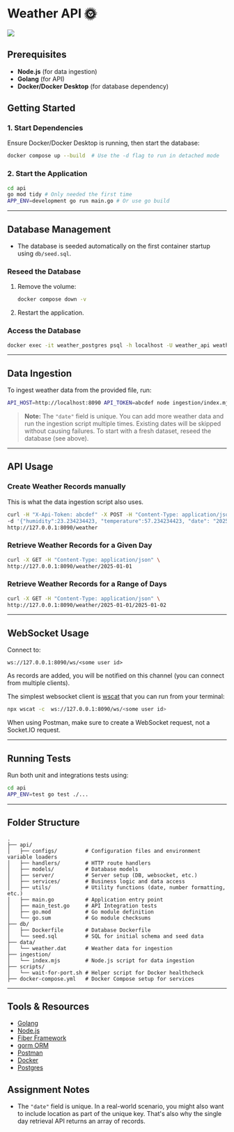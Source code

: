 # Weather API 🌞

<img src="https://mermaid.ink/svg/pako:eNptU1tv2jAU_ivWeeokaLisAfxQaUDXddJW1lBVmngxziH1IHZ27KjtEP99DiZFhPohir_LOedz4i1IkyJwsPi3RC1xqkRGIl9o5lchyCmpCqEde7RI5-idztA6ZXQiSRWOCcumwokjzgJx7vwyu6vUTyjcM9J-e3Froq9qifTpXD4d17WXwiK7mBnrMkL7gfQJl4mRa3STjULtQpcDxAIWTOHZkLevr_0snE2M1ii9Mqiq-J5q5OXsodRM1WCkdIqvl_kfG0wNdV16dp_MWfQSkgelxz07HXPv8Z0cO7CMUBpKg2g6btclklJKtDa6ITInJRppOBuTEakU1h1VH-X4Np_PTqtGyVoVVfyTA9h3v705zh_xFZmcGWogEXemme1XifTWiGbPsj2gK0mf0oexqyE4-57c__S0LYw_q2o-aEFGKgXuqMQW5Ei5qLawrdwL8O1yXAD3r6mg9QIWeuc9_m_5bUxe28iU2TPwldhYvyuLVLj6OryjhP4L08SU2gHvx919EeBbeAXe7lx2qtUbXcWjQdyNO8PuoPd5eNWCN-A12R8MOvGoO-qPenGvO9y14N9-Bl1uNi3AVDlDP8KdlEavVAa7_xyFMCM">

## Prerequisites

- **Node.js** (for data ingestion)
- **Golang** (for API)
- **Docker/Docker Desktop** (for database dependency)

## Getting Started

### 1. Start Dependencies

Ensure Docker/Docker Desktop is running, then start the database:

```bash
docker compose up --build  # Use the -d flag to run in detached mode
```

### 2. Start the Application

```bash
cd api
go mod tidy # Only needed the first time
APP_ENV=development go run main.go # Or use go build
```

---

## Database Management

- The database is seeded automatically on the first container startup using `db/seed.sql`.

### Reseed the Database

1. Remove the volume:
    ```bash
    docker compose down -v
    ```
2. Restart the application.

### Access the Database

```bash
docker exec -it weather_postgres psql -h localhost -U weather_api weather
```

---

## Data Ingestion

To ingest weather data from the provided file, run:

```bash
API_HOST=http://localhost:8090 API_TOKEN=abcdef node ingestion/index.mjs
```

> **Note:** The `"date"` field is unique. You can add more weather data and run the ingestion script multiple times. Existing dates will be skipped without causing failures. To start with a fresh dataset, reseed the database (see above).

---

## API Usage

### Create Weather Records manually

This is what the data ingestion script also uses.

```bash
curl -H "X-Api-Token: abcdef" -X POST -H "Content-Type: application/json" \
-d '{"humidity":23.234234423, "temperature":57.234234423, "date": "2025-01-01"}' \
http://127.0.0.1:8090/weather
```

### Retrieve Weather Records for a Given Day

```bash
curl -X GET -H "Content-Type: application/json" \
http://127.0.0.1:8090/weather/2025-01-01
```

### Retrieve Weather Records for a Range of Days

```bash
curl -X GET -H "Content-Type: application/json" \
http://127.0.0.1:8090/weather/2025-01-01/2025-01-02
```

---

## WebSocket Usage

Connect to:
  ```
  ws://127.0.0.1:8090/ws/<some user id>
  ```
As records are added, you will be notified on this channel (you can connect from multiple clients).

The simplest websocket client is [wscat](https://github.com/websockets/wscat) that you can run from your terminal:

```bash
npx wscat -c  ws://127.0.0.1:8090/ws/<some user id>
```

When using Postman, make sure to create a WebSocket request, not a Socket.IO request.

---

## Running Tests

Run both unit and integrations tests using:

```bash
cd api
APP_ENV=test go test ./...
```

---

## Folder Structure

```
.
├── api/
│   ├── configs/         # Configuration files and environment variable loaders
│   ├── handlers/        # HTTP route handlers
│   ├── models/          # Database models
│   ├── server/          # Server setup (DB, websocket, etc.)
│   ├── services/        # Business logic and data access
│   ├── utils/           # Utility functions (date, number formatting, etc.)
│   ├── main.go          # Application entry point
│   ├── main_test.go     # API Integration tests
│   ├── go.mod           # Go module definition
│   └── go.sum           # Go module checksums
├── db/
│   ├── Dockerfile       # Database Dockerfile
│   └── seed.sql         # SQL for initial schema and seed data
├── data/
│   └── weather.dat      # Weather data for ingestion
├── ingestion/
│   └── index.mjs        # Node.js script for data ingestion
├── scripts/
│   └── wait-for-port.sh # Helper script for Docker healthcheck
├── docker-compose.yml   # Docker Compose setup for services
```

---

## Tools & Resources

- [Golang](https://go.dev/)
- [Node.js](https://nodejs.org/en)
- [Fiber Framework](https://docs.gofiber.io/)
- [gorm ORM](https://gorm.io/)
- [Postman](https://www.postman.com/downloads/)
- [Docker](https://www.docker.com/)
- [Postgres](https://www.postgresql.org/)

## Assignment Notes

- The `"date"` field is unique. In a real-world scenario, you might also want to include location as part of the unique key. That's also why the single day retrieval API returns an array of records.
